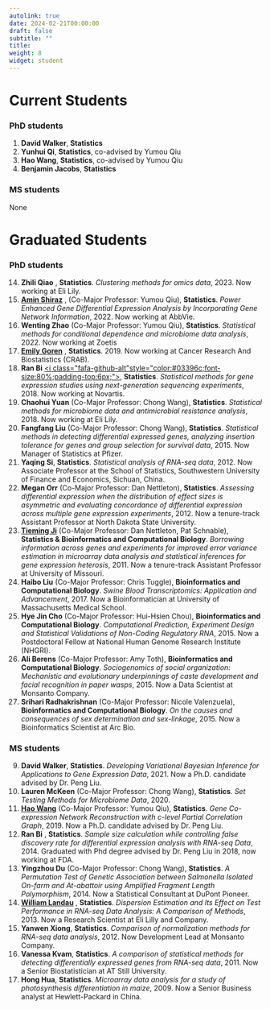 ```yaml
---
autolink: true
date: 2024-02-21T00:00:00
draft: false
subtitle: ""
title: 
weight: 8
widget: student
---
```


# Current Students

### PhD students
1. **David Walker**, **Statistics**
2. **Yunhui Qi**, **Statistics**, co-advised by Yumou Qiu
3. **Hao Wang**, **Statistics**, co-advised by Yumou Qiu
4. **Benjamin Jacobs**, **Statistics**

### MS students

None

# Graduated Students

### PhD students
14. **Zhili Qiao** [<i class="fa fa-github-alt" style="color:#03396c;font-size:80%;padding-top:6px;"></i>](https://github.com/zhiliqiao), **Statistics**. *Clustering methods for omics data*, 2023. Now working at Eli Lily.
13. **[Amin Shiraz](https://ashirazist.github.io/)** [<i class="fa fa-github-alt" style="color:#03396c;font-size:80%;padding-top:6px;"></i>](https://github.com/ashirazist), (Co-Major Professor: Yumou Qiu), **Statistics**. *Power Enhanced Gene Differential Expression Analysis by Incorporating Gene Network Information*, 2022. Now working at AbbVie. 
12. **Wenting Zhao** (Co-Major Professor: Yumou Qiu), **Statistics**. *Statistical methods for conditional dependence and microbiome data analysis*, 2022. Now working at Zoetis
11. **[Emily Goren](http://emilygoren.github.io/)** [<i class="fa fa-github-alt" style="color:#03396c;font-size:80%;padding-top:6px;"></i>](https://github.com/emilygoren), **Statistics**. 2019. Now working at Cancer Research And Biostatistics (CRAB).
10. **Ran Bi** [<i class="fafa-github-alt"style="color:#03396c;font-size:80%;padding-top:6px;"></i>](https://github.com/biran1990), **Statistics**. *Statistical methods for gene expression studies using next-generation sequencing experiments*, 2018. Now working at Novartis.
9. **Chaohui Yuan** (Co-Major Professor: Chong Wang), **Statistics**. *Statistical methods for microbiome data and antimicrobial resistance analysis*, 2018. Now working at Eli Lily.
8. **Fangfang Liu** (Co-Major Professor: Chong Wang), **Statistics**. *Statistical methods in detecting differential expressed genes, analyzing insertion tolerance for genes and group selection for survival data*, 2015. Now Manager of Statistics at Pfizer. 
7. **Yaqing Si**, **Statistics**. *Statistical analysis of RNA-seq data*, 2012. Now Associate Professor at the School of Statistics, Southwestern University of Finance and Economics, Sichuan, China.
6. **Megan Orr** (Co-Major Professor: Dan Nettleton), **Statistics**. *Assessing differential expression when the distribution of effect sizes is asymmetric and evaluating concordance of differential expression across multiple gene expression experiments*, 2012. Now a tenure-track Assistant Professor at North Dakota State University.
5. **[Tieming Ji](http://faculty.missouri.edu/~jit/)** (Co-Major Professor: Dan Nettleton, Pat Schnable), **Statistics & Bioinformatics and Computational Biology**. *Borrowing information across genes and experiments for improved error variance estimation in microarray data analysis and statistical inferences for gene expression heterosis*, 2011. Now a tenure-track Assistant Professor at University of Missouri.
4. **Haibo Liu** (Co-Major Professor: Chris Tuggle), **Bioinformatics and Computational Biology**. *Swine Blood Transcriptomics: Application and Advancement*, 2017. Now a Bioinformatician at University of Massachusetts Medical School.
3. **Hye Jin Cho** (Co-Major Professor: Hui-Hsien Chou), **Bioinformatics and Computational Biology**. *Computational Prediction, Experiment Design and Statistical Validations of Non-Coding Regulatory RNA*, 2015. Now a Postdoctoral Fellow at National Human Genome Research Institute (NHGRI).
2. **Ali Berens** (Co-Major Professor: Amy Toth), **Bioinformatics and Computational Biology**. *Sociogenomics of social organization: Mechanistic and evolutionary underpinnings of caste development and facial recognition in paper wasps*, 2015. Now a Data Scientist at Monsanto Company.
1. **Srihari Radhakrishnan** (Co-Major Professor: Nicole Valenzuela), **Bioinformatics and Computational Biology**. *On the causes and consequences of sex determination and sex-linkage*, 2015. Now a Bioinformatics Scientist at Arc Bio.


### MS students
9. **David Walker**, **Statistics**. *Developing Variational Bayesian Inference for Applications to Gene Expression Data*, 2021. Now a Ph.D. candidate advised by Dr. Peng Liu.
8. **Lauren McKeen** (Co-Major Professor: Chong Wang), **Statistics**. *Set Testing Methods for Microbiome Data*, 2020.
7. **[Hao Wang](http://haowang47.github.io)** (Co-Major Professor: Yumou Qiu), **Statistics**. *Gene Co-expression Network Reconstruction with c-level Partial Correlation Graph*, 2019. Now a Ph.D. candidate advised by Dr. Peng Liu.
6. **Ran Bi** [<i class="fa fa-github-alt" style="color:#03396c;font-size:80%;padding-top:6px;"></i>](https://github.com/biran1990), **Statistics**. *Sample size calculation while controlling false discovery rate for differential expression analysis with RNA-seq Data*, 2014. Graduated with Phd degree advised by Dr. Peng Liu in 2018, now working at FDA.
5. **Yingzhou Du** (Co-Major Professor: Chong Wang), **Statistics**. *A Permutation Test of Genetic Association between Salmonella Isolated On-farm and At-abattoir using Amplified Fragment Length Polymorphism*, 2014. Now a Statistical Consultant at DuPont Pioneer.
4. **[William Landau](https://wlandau.github.io/)** [<i class="fa fa-github-alt" style="color:#03396c;font-size:80%;padding-top:6px;"></i>](https://github.com/wlandau), **Statistics**. *Dispersion Estimation and Its Effect on Test Performance in RNA-seq Data Analysis: A Comparison of Methods*, 2013. Now a Research Scientist at Eli Lilly and Company.
3. **Yanwen Xiong**, **Statistics**. *Comparison of normalization methods for RNA-seq data analysis*, 2012. Now Development Lead at Monsanto Company.
2. **Vanessa Kvam**, **Statistics**. *A comparison of statistical methods for detecting differentially expressed genes from RNA-seq data*, 2011. Now a Senior Biostatistician at AT Still University.
1. **Hong Hua**, **Statistics**. *Microarray data analysis for a study of photosynthesis differentiation in maize*, 2009. Now a Senior Business analyst at Hewlett-Packard in China.
